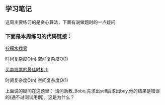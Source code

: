 ## 学习笔记

这周主要练习的是贪心算法，下面有说做题时的一点疑问

### 下面是本周练习的代码链接：

[柠檬水找零](../src/main/java/week4/lemonadeChange/Solution.java)

时间复杂度O(n)
空间复杂度O(1)



[买卖股票的最佳时机 II](../src/main/java/week4/maxProfit/Solution.java)

时间复杂度O(n)
空间复杂度O(1)

上面说的疑问在这题里：
请问助教_Bobo,先求出sell后求出buy,他的结果是错误的(通不过测试用例)，这是为什么？

